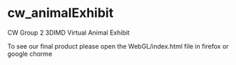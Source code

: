 # cw_animalExhibit
CW Group 2 3DIMD Virtual Animal Exhibit

To see our final product please open the WebGL/index.html file in firefox or google chorme